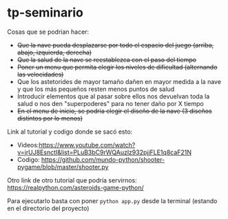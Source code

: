 # tp-seminario
Cosas que se podrian hacer:
- ~~Que la nave pueda desplazarse por todo el espacio del juego (arriba, abajo, izquierda, derecha)~~
- ~~Que la salud de la nave se reestablezca con el paso del tiempo~~
- ~~Poner un menu que permita elegir los niveles de dificultad (alternando las velocidades)~~
- Que los astetorides de mayor tamaño dañen en mayor medida a la nave y que los más pequeños resten menos puntos de salud
- Introducir elementos que al pasar sobre ellos nos devuelvan toda la salud o nos den "superpoderes" para no tener daño por X tiempo
- ~~En el menu de inicio, se podria elegir el diseño de la nave (3 diseños distintos por lo menos)~~

Link al tutorial y codigo donde se sacó esto:
- Videos:https://www.youtube.com/watch?v=jrUJ8EsnctI&list=PLuB3bC9rWQAuzlz932pjjFLE1q8caF21N
- Codigo: https://github.com/mundo-python/shooter-pygame/blob/master/shooter.py

Otro link de otro tutorial que podría servirnos: https://realpython.com/asteroids-game-python/

Para ejecutarlo basta con poner `python app.py` desde la terminal (estando en el directorio del proyecto)
